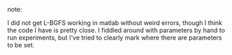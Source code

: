 note: 

I did not get L-BGFS working in matlab without weird errors, though I think the code I have is pretty close. 
I fiddled around with parameters by hand to run experiments, but I've tried to clearly mark where there are parameters 
to be set. 


